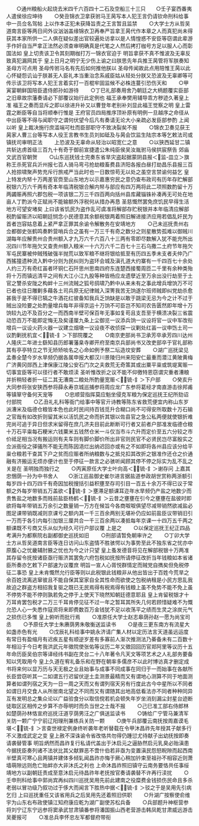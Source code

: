 <!-- { "loadSidebar": true } -->
　　○通州粮船火起烧去米四千六百四十二石及空船三十三只　　○壬子宴西番夷人遣侯徐应坤待
　　○癸丑锦衣卫拿获驸马王昺写本人犯王言仍请钦命刑科给事中一员佥名驾帖  上以作本正犯未获降旨责之王言暂且监禁
　　○大学士方从哲吴道南言臣等两日间外议汹汹盖缘锦衣卫再奉严旨拿王昺代作本章之人而真犯尚未得获其本家所供一二人俱在疑似差出官较遍处访拿以是人情惶惑不安臣等窃谓此辈游手作奸自当严拿正法然必须查审明确真是代笔之人然后拷打枷号方足以服人心而彰国法如  皇上切责该卫令其刻期枷打万一锦衣官迫于  明旨拿获不真不惟波及无辜反致真犯漏网其于  皇上日月之明宁无少伤上谕之曰朕思先年兵推王昺管将军朕奏知  圣母方可点用  圣母传驸马名有先后如何推他朕以  圣母传闻故此点用陪惟王昺以此心怀疑怨讥讪于朕甚无人臣礼本当重治念系戚臣姑从轻处分朕又恐波及无辜卿等可传示该卫将写本人犯王言着实打一百棍牢固监候不必株连蔓引恐伤天和
　　○甲寅宴朝鲜国陪臣遣侍郎孙如游待
　　○丁巳礼部奏用舍乃朝廷之大柄题覆实臣部之旧章故宗藩奏请必下部覆议始行此定例也  福王承奉樊用辅导乖方秽迹久著皇上准  福王之奏而显斥之即以徐进升补又以曹登年老别补刘显此福王觉察之明  皇上雷霆之断臣等自当将顺奉行惟是  王府官员四局推序顶补原有明例一旦越序之命径从中出臣等不得与闻职守之谓何伏望今后凡有奏请无论大小亲疏必发臣部参酌  上闻以听  皇上裁决施行庶滥端可杜而臣部职守不致决裂矣不报
　　○锦衣卫奏见获王昺家人曹三台等写本人役王言教书生员刘如砥及与昺会饮监生陆宗本等乞敕法司或镇抚司审明正法
　　上恐波及无辜命从轻治以昭宽仁之意
　　○以狭西延甘二镇共斩达虏首级三百九十有奇于御前宣捷遣公朱纯臣侯吴汝胤驸马侯拱宸祭告  郊庙文武百官朝贺
　　○山东巡抚钱士完奏东省旱灾盗起据蒙阴县报＜监-皿立＞旗称王杀死官兵沂州报七百人骑马弯弓抢劫粮畜费县济阳各报白昼打劫昌乐县报三百人抢掠啸聚声势充斥行旅戒严当此时也一日数惊苟无以处之虽空言禁谕何益乞  皇上特发内帑十万两差官赍至山东地方以示嘉惠穷民之意仍查布政司有历年存贮解部税银六万六千两有奇本年临清税银合解内帑与部应有四万两将此二项照数酌留十万两蠲赈再照六郡包税一项该银二万三千四百两向括州县库藏锱铢补凑再无可处在地亩人丁酌派今正赋尚不能输额外浮税何从措办再恳  圣慈慨然罢免庶饥民早得生活地方可望安堵矣  上曰该省饥民为盗作乱可虞准将解部存贮税银并本年临清应解部税酌留赈济以昭朝廷悯念小民德意其余额税银两着照旧解进接济应用若倡乱奸民为首者岂容姑息着上紧严拿正罪其余谕令解散务在安靖地方
　　○己未巡抚贵州右佥都御史张鹤鸣奏黔营哨兵合之虽有一万三千有奇之数分之则星散势孤难以御贼川湖每年应解贵州合贵州额入才九万六千六百八十三两有零即尽数解入犹不能充所出况四川节年拖欠又查贵州额入粮米一十六万六千二百七十三石乌撒二土府节年拖欠军屯民寨被仲贼残破强半抛荒以致军粮不继将银给抵至有历四五季未支者夫仲乃广西猺獞遗种流入黔中分则为民纠则为盗环会城及滇孔道大约寨有一千四百七十余处人约三万有奇红苖者环铜仁石阡思州思南四府东连楚西接蜀周匝二千里有余种类殆将十万而镇远清平之间有大江小江九股等种皆杨应龙遗孽近至万余出没行劫至于土官之讐杀安陇之构衅十三州流贼之狐号鸱啸乃黔中从来未有之事此增兵增饷万不可已者也往日雕剿多藉各土司兵原无纪律贼入深箐我苦无饷遂尔班师贼即纠党劫杀愈甚我于是不得已犒之牛酒花红彼备知我兵乏饷缺是以敢于跳梁无忌为今之计不过于贼出没险要之处酌量增兵每年非得京运十万饷不可臣岂不知司农告匮然即年增十万饷较九边不及百分之一而西南半壁可保百年无事如复苟且支吾至于横溃决裂三省震动恐百万不能即定悔无及矣谨厘九条上尘御览一议添兵饷一议设将官一议中军改衔增兵一议设火药火器一议建立烟墩一议设夜不收侦探一议剿处红苖一议申饬土司一议酌剿抚机宜＜锍-釒＞下部院覆之
　　○南京吏部尚书卫承芳卒承芳四川达州人隆庆二年进士繇知县历郎署藩臬寺卿开府至南京兵部尚书又改吏部卒于官礼部称其有亭亭特立之节无矫矫啖名之心命如例予祭二坛造坟安葬
　　○湖广巡抚梁见孟奏全楚今岁水旱频仍据各属申报大都汉川景陵归州来阳安仁最重而潜江黄陂黄梅广济黄冈郧西上津保康江陵公安石门次之夫救荒无奇策其或出粟平粜或筑堤寓赈一切事宜臣等可以径行者不敢烦渎  圣听惟改折之议不能不仰徼特恩窃谓灾重者漕粮并折稍轻者折一征二其无漕南二粮处所酌量宽赈＜锍-釒＞下户部
　　○癸亥升大同参将张安狭西参将薛永寿京城巡捕参将周应龙广东参将葛经才南直游击徐邦甫等镇筸守备何天宠等
　　○忠顺营指挥莫应魁坐侵克军粮为保定巡抚王纪所劾诏付部院
　　○乙丑礼礼科等衙门给事中等官亓诗教等陈东省救荒便宜内称山东岁派漕米及临德仓粮皆本色也此时民间持百钱觅升合糊口尚不可得安所取数十万石输之官哉有如改折则留其米以活饥民之命而折其银以佐县官之急公私两便就使银折难完尚可追于异日但求米留得在庶几济夫目前此断断可行者又前者户部准发临德仓粮十万石平粜每石粳米六钱粟米五钱然仓米一斗仅当市斗六升而定价至五六分较之市价祗足相当况有搬运则有夫车则有脚价脚价所出非官则民官不必贤民岂尽富殷实之佥派衙役之驿骚所不能无而陈因浥烂出纳迟回亦或有之不如即将各州县应该分给平粜仓粮若干查其下户之贫而应赈者所纳粮数与之抵兑扣其改折之银准作还仓之价通融有济搬运无烦亦便计也至于停征一款言之必骇听闻顾其停不停之际实为乱不乱之关是在  圣明独而独行之
　　○丙寅原任大学士叶向高＜锍-釒＞谢存问  上嘉其忠悃荫一孙为中书舍人　　○浙江巡盐御史崔尔进言据盐道参政胡世赏称两浙额引每岁四十四万四千有奇因加税搜括引益积壅至存司引目一百五十余万不得已议于常额之外每岁带销五万盖欲＜锍-釒＞壅滞足额课耳迩年水旱频仍产盐之地数少而贵售盐之地数多而贱前盐臣杨鹤＜锍-釒＞云昔之壅壅在引今之壅壅在盐彼时即欲将每年带销五万余引之数量销一万方在候旨今各商呶呶俱望尽减带销然欲减盐必图足课带销既减则京课亏之额内其一千三百余两别无堪补仍应如前盐臣议带销旧引一万而于各引内每引加银三厘共合一千三百余两以凑抵每年京课一十四万五千两之额课既不亏商又乐从似为经久可行户部议覆  上是之
　　○以保定巡抚王纪正四品考满升为都察院右副都御史巡抚如旧
　　○刑部请暂免朝审许之
　　○丁卯大学士方从哲吴道南言臣等连日访问山东盗情不胜骇愕以为事势至此不独东省之忧亦中原腹心之忧畿辅肘腋之忧也为今之计只望  皇上蚤发德音将见在解部税银十万两准其存留令抚按诸臣亟行赈济其罢免六府包税如抚按所请停征改折当年钱粮如本省诸臣所奏亦乞敕下户部速为议覆庶  明旨一宣人心胥悦群情定而贼党自擕矣但免税停征二事恐  皇上未肯慨然允行臣等则以此税银此钱粮非从他出皆出于百姓今荒旱之余百姓流离逃窜彼且不能自保其室家自全其性命而欲使之包税纳租是小民方思乱我故迫之群盗方相招我复驱之既已无民焉得有税焉得有钱粮上虽不免势不能不免上虽不停势不能不停则孰若免之停于上使天下晓然知朝廷德意耶且  皇上肯留税银才十万耳肯罢包税才二万三千耳肯停见征不过一年之暂耳其所失几何若顾惜疑难不为慨允恐人心一失悉作寇资将来即费数百万金钱犹不足以收荡平之绩而生灵之涂炭元气之损伤已多惟  皇上俯听而批行焉
　　○准原任大学士赵志皋荫孙赵一愿为尚宝司丞
　　○予原任大学士朱赓荫男朱敬衡送监读书
　　○是夜三更东南方有流星大如盏赤色有光
　　○戊辰礼科给事中姚永济请广集人材以定历法言天道虽远运度有常日有盈缩月有迟疾五星有顺逆岁差有多寡前人渐次推测法乃綦备未有二百数十年相沿于今日考我洪武元年徵院使张佑等议历二年又徵回回历官郑阿里等议历十五年命历臣吴伯宗等译经纬书副在灵台二十八年著令凡天文等项艺术之人礼部务要备知以凭取用今  皇上久道在宥礼备乐和在野在朝率多儒彦不以此时博访真才删定成书将来何以显万历与天无极之业且始事与成事不同成事在同归于一而始事在各献所长臣尝窃听其一二如谓五行迟留伏逆土圭测景最精而又有谓地心测算不同于地面测算者如谓列宿之天为一日一周之天而又有谓列宿天另有行度此古今中星所以不同者如谓日月交食人从所居南北望之不同而又有谓随其出地高低看法亦不同者种种同异互有发明总之集众论以广益验食分以取信傥若机会顿失年岁坐消刻漏尘封星台迹断徒取区区相传之步算不亦辱明时而负当世之士哉不报
　　○己巳准工部右侍郎林如楚荫孙林恪宣府巡抚汪道亨荫男汪之广俱送监读书
　　○铸给广宁管马兼清军关防一颗广宁宁前辽阳理刑兼练兵关防一颗
　　○庚午兵部覆云南抚按周嘉谟毛堪＜锍-釒＞言查世禄定例身终听袭年老听替载在令甲沐昌祚先年授其子献多行不义激成武定之变  皇上赦不深诛谕令省改恪共勿得仍踵愆尤待献子出幼抚按即奏请袭替管事  明旨炳然而昌祚复行私请代盖出于沐启元之逼胁然启元乳臭必贻滇患今据抚臣奏列诸不法状比其父献罪恶不啻什伯若非亟为变置滇民怨怒睨隙而起西南半壁真可寒心且两镇并建体多倾轧闻昌祚亦悔于厥心稍加钤束至祖孙不相容近则萧墙萌隙远则危亡贻衅亦大非沐氏之利也  上命沐昌祚照旧镇守云南务要恪共任事绥靖地方以副朝廷责成至意沐启元待昌祚年老抚按官奏请袭替不许再行渎扰
　　○壬申刑科给事中郭尚宾再纠四川巡抚吴用先前此建南之役糜费金钱损伤民命且多杀老弱以冒功级乃叙功过于侈大而闻言下胜热中据＜锍-釒＞驳之于是吴用先引病乞归  上曰巡抚重任又该省用兵之后吴用先还着照旧供职
　　○升湖广按察使俞维宇为山东右布政使镇江知府康应乾为湖广副使苏松兵备
　　○兵部题升神枢营参将刘宁辽东宁远参将窦承武甘肃镇番参将潘国振山西老营游击韩凤乾甘肃威远游击吴夔报可
　　○准总兵李怀忠左军都督府带衔
